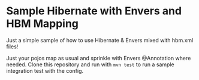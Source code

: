 Sample Hibernate with Envers and HBM Mapping
===========================
Just a simple sample of how to use Hibernate & Envers mixed with hbm.xml files!

Just your pojos map as usual and sprinkle with Envers @Annotation where needed.
Clone this repository and run with `mvn test` to run a sample integration test with the config.

